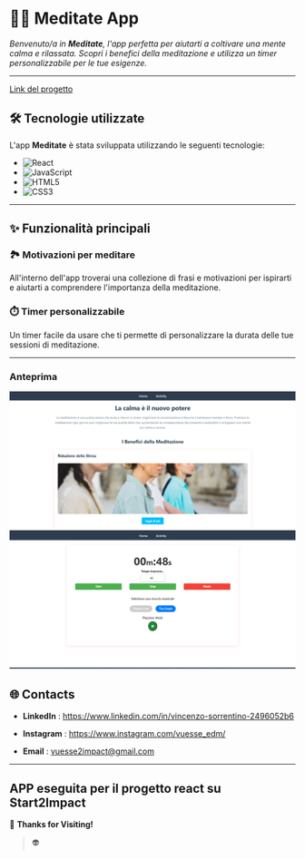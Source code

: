 # 🧘‍♀️ Meditate App     

_Benvenuto/a in **Meditate**, l'app perfetta per aiutarti a coltivare una mente calma e rilassata. Scopri i benefici della meditazione e utilizza un timer personalizzabile per le tue esigenze._ 

---  

[Link del progetto](https://vuesseedm.github.io/meditate-app)

## 🛠️ Tecnologie utilizzate  
L'app **Meditate** è stata sviluppata utilizzando le seguenti tecnologie:  

- ![React](https://img.shields.io/badge/React-20232A?style=for-the-badge&logo=react&logoColor=61DAFB)  
- ![JavaScript](https://img.shields.io/badge/JavaScript-323330?style=for-the-badge&logo=javascript&logoColor=F7DF1E)  
- ![HTML5](https://img.shields.io/badge/HTML5-E34F26?style=for-the-badge&logo=html5&logoColor=white)  
- ![CSS3](https://img.shields.io/badge/CSS3-1572B6?style=for-the-badge&logo=css3&logoColor=white)  

---

## ✨ Funzionalità principali  

### 🏞️ Motivazioni per meditare  
All'interno dell'app troverai una collezione di frasi e motivazioni per ispirarti e aiutarti a comprendere l'importanza della meditazione.  

### ⏱️ Timer personalizzabile  
Un timer facile da usare che ti permette di personalizzare la durata delle tue sessioni di meditazione.  

---
### Anteprima

![Anteprima](https://raw.githubusercontent.com/VuesseEDM/meditate-app/refs/heads/main/src/img/anteprima.png)  
![Timer](https://raw.githubusercontent.com/VuesseEDM/meditate-app/refs/heads/main/src/img/timer.png)   

🌐 **Contacts**  
---

- **LinkedIn**  : https://www.linkedin.com/in/vincenzo-sorrentino-2496052b6

- **Instagram**  : https://www.instagram.com/vuesse_edm/

- **Email**  : vuesse2impact@gmail.com
---

  ## APP eseguita per il progetto react su Start2Impact  
  
🙌 **Thanks for Visiting!**

>   👽
